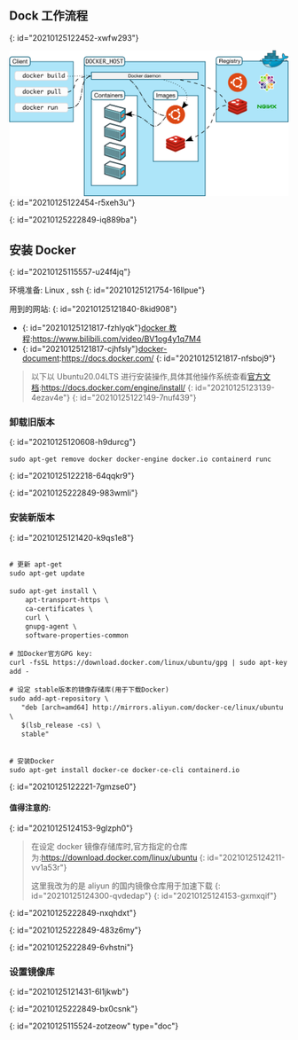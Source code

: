 ## Dock 工作流程
{: id="20210125122452-xwfw293"}

![Docker Architecture Diagram](assets/docker-architecture.svg)
{: id="20210125122454-r5xeh3u"}

{: id="20210125222849-iq889ba"}

## 安装 Docker
{: id="20210125115557-u24f4jq"}

环境准备: Linux , ssh
{: id="20210125121754-16llpue"}

用到的网站:
{: id="20210125121840-8kid908"}

* {: id="20210125121817-fzhlyqk"}[docker 教程](https://www.bilibili.com/video/BV1og4y1q7M4?p=6):https://www.bilibili.com/video/BV1og4y1q7M4
* {: id="20210125121817-cjhfsly"}[docker-document](https://docs.docker.com/):https://docs.docker.com/
{: id="20210125121817-nfsboj9"}

> 以下以 Ubuntu20.04LTS 进行安装操作,具体其他操作系统查看[官方文档](https://docs.docker.com/engine/install/):https://docs.docker.com/engine/install/
> {: id="20210125123139-4ezav4e"}
{: id="20210125122149-7nuf439"}

### 卸载旧版本
{: id="20210125120608-h9durcg"}

```shell
sudo apt-get remove docker docker-engine docker.io containerd runc

```
{: id="20210125122218-64qqkr9"}

{: id="20210125222849-983wmli"}

### 安装新版本
{: id="20210125121420-k9qs1e8"}

```shell

# 更新 apt-get
sudo apt-get update

sudo apt-get install \
    apt-transport-https \
    ca-certificates \
    curl \
    gnupg-agent \
    software-properties-common

# 加Docker官方GPG key:
curl -fsSL https://download.docker.com/linux/ubuntu/gpg | sudo apt-key add -

# 设定 stable版本的镜像存储库(用于下载Docker)
sudo add-apt-repository \
   "deb [arch=amd64] http://mirrors.aliyun.com/docker-ce/linux/ubuntu \
   $(lsb_release -cs) \
   stable"


# 安装Docker
sudo apt-get install docker-ce docker-ce-cli containerd.io
```
{: id="20210125122221-7gmzse0"}

#### **值得注意的:**
{: id="20210125124153-9glzph0"}

> 在设定 docker 镜像存储库时,官方指定的仓库为:https://download.docker.com/linux/ubuntu
> {: id="20210125124211-vv1a53r"}
>
> 这里我改为的是 aliyun 的国内镜像仓库用于加速下载
> {: id="20210125124300-qvdedap"}
{: id="20210125124153-gxmxqif"}

{: id="20210125222849-nxqhdxt"}

{: id="20210125222849-483z6my"}

{: id="20210125222849-6vhstni"}

### 设置镜像库
{: id="20210125121431-6l1jkwb"}

{: id="20210125222849-bx0csnk"}


{: id="20210125115524-zotzeow" type="doc"}
